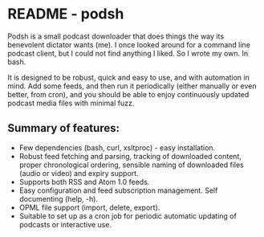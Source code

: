 README - podsh
==============

Podsh is a small podcast downloader that does things the way its benevolent
dictator wants (me). I once looked around for a command line podcast client, but
I could not find anything I liked. So I wrote my own. In bash.

It is designed to be robust, quick and easy to use, and with automation in mind.
Add some feeds, and then run it periodically (either manually or even better,
from cron), and you should be able to enjoy continuously updated podcast media
files with minimal fuzz.

Summary of features:
--------------------

* Few dependencies (bash, curl, xsltproc) - easy installation.
* Robust feed fetching and parsing, tracking of downloaded content, proper
  chronological ordering, sensible naming of downloaded files (audio or video)
  and expiry support.
* Supports both RSS and Atom 1.0 feeds.
* Easy configuration and feed subscription management. Self documenting (help,
  -h).
* OPML file support (import, delete, export).
* Suitable to set up as a cron job for periodic automatic updating of podcasts
  or interactive use.

